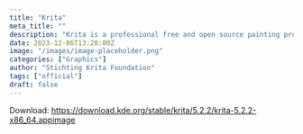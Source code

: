 ```yaml
---
title: "Krita"
meta_title: ""
description: "Krita is a professional free and open source painting program"
date: 2023-12-06T13:28:00Z
image: "/images/image-placeholder.png"
categories: ["Graphics"]
author: "Stichting Krita Foundation"
tags: ["official"]
draft: false
---
```


Download: https://download.kde.org/stable/krita/5.2.2/krita-5.2.2-x86_64.appimage
